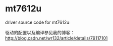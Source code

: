 # mt7612u
driver source code for mt7612u

驱动的配置以及编译参见我的博客：http://blog.csdn.net/wr132/article/details/79117101
